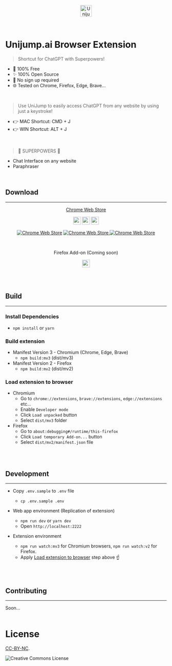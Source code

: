 <p align="center">
  <a href="https://unijump.ai" target="_blank" rel="noopener noreferrer">
    <img src="https://unijump.ai/_astro/logo.bdfd1cb1.png" width="36" height="36" alt="Unijump.ai logo">
  </a>
</p>
<br/>

# Unijump.ai Browser Extension

> Shortcut for ChatGPT with Superpowers!

- 🦄 100% Free
- ✨ 100% Open Source
- 🎉 No sign up required
- 🌐 Tested on Chrome, Firefox, Edge, Brave...

<br/>

> Use UniJump to easily access ChatGPT from any website by using just a keystroke!


- 👉 MAC Shortcut: CMD + J
- 👉 WIN Shortcut: ALT + J

<br/>

> 🚨 SUPERPOWERS 🚨
- Chat Interface on any website
- Paraphraser

<br/>

## Download

---

<p align="center">
<a href="https://chrome.google.com/webstore/detail/olikadnicfhhpkfleolncoligkdcmjai">Chrome Web Store</a>
<p>
<p align="center">
<a href="https://chrome.google.com/webstore/detail/olikadnicfhhpkfleolncoligkdcmjai"><img width="24" src="https://cdnjs.cloudflare.com/ajax/libs/browser-logos/73.0.0/chrome/chrome.svg" /></a>
<a href="https://chrome.google.com/webstore/detail/olikadnicfhhpkfleolncoligkdcmjai"><img width="24" src="https://cdnjs.cloudflare.com/ajax/libs/browser-logos/73.0.0/brave/brave.svg" /></a>
<a href="https://chrome.google.com/webstore/detail/olikadnicfhhpkfleolncoligkdcmjai"><img width="24" src="https://cdnjs.cloudflare.com/ajax/libs/browser-logos/73.0.0/edge/edge.svg" /></a>
</p>
<p align="center">
  <a href="https://chrome.google.com/webstore/detail/olikadnicfhhpkfleolncoligkdcmjai"><img alt="Chrome Web Store" src="https://img.shields.io/chrome-web-store/users/olikadnicfhhpkfleolncoligkdcmjai"></a>
  <a href="https://chrome.google.com/webstore/detail/olikadnicfhhpkfleolncoligkdcmjai"> <img alt="Chrome Web Store" src="https://img.shields.io/chrome-web-store/rating/olikadnicfhhpkfleolncoligkdcmjai"> </a>
  <a href="https://chrome.google.com/webstore/detail/olikadnicfhhpkfleolncoligkdcmjai"><img alt="Chrome Web Store" src="https://img.shields.io/chrome-web-store/v/olikadnicfhhpkfleolncoligkdcmjai"></a>
</p>
<br/>

<p align="center">
Firefox Add-on (Coming soon)
<p>
<p align="center">
<img width="24" src="https://cdnjs.cloudflare.com/ajax/libs/browser-logos/73.0.0/firefox/firefox.svg" />
</p>

<br/> <br/>

## Build

---

### Install Dependencies

- `npm install` or `yarn`

### Build extension

- Manifest Version 3 - Chromium (Chrome, Edge, Brave)
  - `npm build:mv3` (dist/mv3)
- Manifest Version 2 - Firefox
  - `npm build:mv2` (dist/mv2)

### Load extension to browser

- Chromium
  - Go to `chrome://extensions`, `brave://extensions`, `edge://extensions` etc...
  - Enable `Developer mode`
  - Click `Load unpacked` button
  - Select `dist/mv3` folder
- Firefox
  - Go to `about:debugging#/runtime/this-firefox`
  - Click `Load temporary Add-on...` button
  - Select `dist/mv2/manifest.json` file

<br/><br/>

## Development

---

- Copy `.env.sample` to `.env` file
  - `cp .env.sample .env`

- Web app environment (Replication of extension)
  - `npm run dev` or `yarn dev`
  - Open `http://localhost:2222`

- Extension environment
  - `npm run watch:mv3` for Chromium browsers, `npm run watch:v2` for Firefox.
  - Apply [Load extension to browser](#load-extension-to-browser) step above ☝️ 

<br/><br/>

## Contributing

---

Soon...
<br/><br/>

# License

[CC-BY-NC](LICENSE.md).

<p>
  <img alt="Creative Commons License" style="border-width:0" src="https://i.creativecommons.org/l/by-nc/4.0/88x31.png" />
</p>
